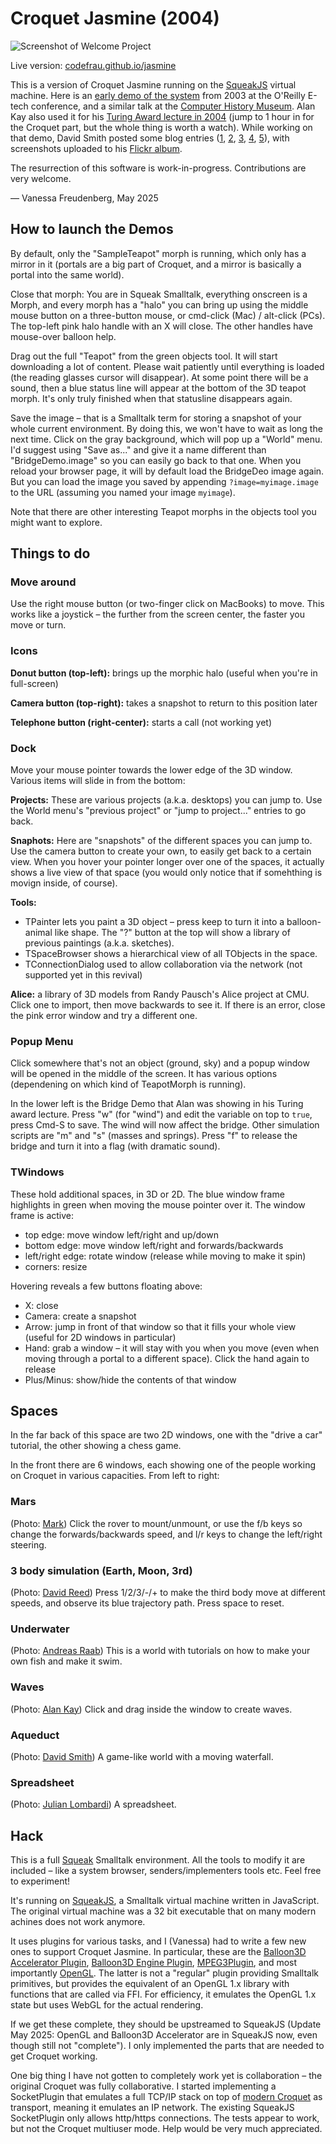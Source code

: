 # Croquet Jasmine (2004)

![Screenshot of Welcome Project](screenshot.png)

Live version: [codefrau.github.io/jasmine](https://codefrau.github.io/jasmine/)

This is a version of Croquet Jasmine running on the [SqueakJS](https://squeak.js.org) virtual machine.
Here is an [early demo of the system](https://www.youtube.com/watch?v=cXGLOiZUZ2U) from 2003 at the O'Reilly E-tech conference,
and a similar talk at the [Computer History Museum](https://youtu.be/pUoBSC3uoeo?si=AuQdmMyxxBIaHv94&t=4871).
Alan Kay also used it for his [Turing Award lecture in 2004](https://tinlizzie.org/IA/index.php/Alan_Kay_Turing_Award_Lecture_(2004)) (jump to 1 hour in for the Croquet part, but the whole thing is worth a watch).
While working on that demo, David Smith posted some blog entries
([1](https://www.croquet.zone/2004/10/turing-lecture-add-gravity.html),
[2](https://www.croquet.zone/2004/10/turing-lecture-change-spring-constant.html),
[3](https://www.croquet.zone/2004/10/turing-lecture-add-wind.html),
[4](https://www.croquet.zone/2004/10/turing-lecture-release.html),
[5](https://www.croquet.zone/2004/10/turing-lecture-oh-canada.html)),
with screenshots uploaded to his [Flickr album](https://www.flickr.com/photos/87951975@N00/with/4343400).

The resurrection of this software is work-in-progress. Contributions are very welcome.

— Vanessa Freudenberg, May 2025

## How to launch the Demos

By default, only the "SampleTeapot" morph is running, which only has a mirror in it (portals are a big part of Croquet, and a mirror is basically a portal into the same world).

Close that morph: You are in Squeak Smalltalk, everything onscreen is a Morph, and every morph has a "halo" you can bring up using the middle mouse button on a three-button mouse, or cmd-click (Mac) / alt-click (PCs). The top-left pink halo handle with an X will close. The other handles have mouse-over balloon help.

Drag out the full "Teapot" from the green objects tool. It will start downloading a lot of content. Please wait patiently until everything is loaded (the reading glasses cursor will disappear). At some point there will be a sound, then a blue status line will appear at the bottom of the 3D teapot morph. It's only truly finished when that statusline disappears again.

Save the image – that is a Smalltalk term for storing a snapshot of your whole current environment. By doing this, we won't have to wait as long the next time. Click on the gray background, which will pop up a "World" menu. I'd suggest using "Save as..." and give it a name different than "BridgeDemo.image" so you can easily go back to that one. When you reload your browser page, it will by default load the BridgeDeo image again. But you can load the image you saved by appending `?image=myimage.image` to the URL (assuming you named your image `myimage`).

Note that there are other interesting Teapot morphs in the objects tool you might want to explore.

## Things to do

### Move around

Use the right mouse button (or two-finger click on MacBooks) to move. This works like a joystick – the further from the screen center, the faster you move or turn.

### Icons

**Donut button (top-left):** brings up the morphic halo (useful when you're in full-screen)

**Camera button (top-right):** takes a snapshot to return to this position later

**Telephone button (right-center):** starts a call (not working yet)

### Dock

Move your mouse pointer towards the lower edge of the 3D window. Various items will slide in from the bottom:

**Projects:** These are various projects (a.k.a. desktops) you can jump to. Use the World menu's "previous project" or "jump to project..." entries to go back.

**Snaphots:** Here are "snapshots" of the different spaces you can jump to. Use the camera button to create your own, to easily get back to a certain view. When you hover your pointer longer over one of the spaces, it actually shows a live view of that space (you would only notice that if somehthing is movign inside, of course).

**Tools:**

* TPainter lets you paint a 3D object – press keep to turn it into a balloon-animal like shape. The "?" button at the top will show a library of previous paintings (a.k.a. sketches).
* TSpaceBrowser shows a hierarchical view of all TObjects in the space.
* TConnectionDialog used to allow collaboration via the network (not supported yet in this revival)

**Alice:** a library of 3D models from Randy Pausch's Alice project at CMU. Click one to import, then move backwards to see it. If there is an error, close the pink error window and try a different one.

### Popup Menu

Click somewhere that's not an object (ground, sky) and a popup window will be opened in the middle of the screen. It has various options (dependening on which kind of TeapotMorph is running).

In the lower left is the Bridge Demo that Alan was showing in his Turing award lecture. Press "w" (for "wind") and edit the variable on top to `true`, press Cmd-S to save. The wind will now affect the bridge. Other simulation scripts are "m" and "s" (masses and springs). Press "f" to release the bridge and turn it into a flag (with dramatic sound).

### TWindows

These hold additional spaces, in 3D or 2D. The blue window frame highlights in green when moving the mouse pointer over it. The window frame is active:

* top edge: move window left/right and up/down
* bottom edge: move window left/right and forwards/backwards
* left/right edge: rotate window (release while moving to make it spin)
* corners: resize

Hovering reveals a few buttons floating above:

* X: close
* Camera: create a snapshot
* Arrow: jump in front of that window so that it fills your whole view (useful for 2D windows in particular)
* Hand: grab a window – it will stay with you when you move (even when moving through a portal to a different space). Click the hand again to release
* Plus/Minus: show/hide the contents of that window

## Spaces

In the far back of this space are two 2D windows, one with the "drive a car" tutorial, the other showing a chess game.

In the front there are 6 windows, each showing one of the people working on Croquet in various capacities. From left to right:

### Mars

(Photo: [Mark](https://en.wikipedia.org/wiki/Mark_P._McCahill))
Click the rover to mount/unmount, or use the f/b keys so change the forwards/backwards speed, and l/r keys to change the left/right steering.

### 3 body simulation (Earth, Moon, 3rd)

(Photo: [David Reed](https://en.wikipedia.org/wiki/David_P._Reed))
Press 1/2/3/-/+ to make the third body move at different speeds, and observe its blue trajectory path. Press space to reset.

### Underwater

(Photo: [Andreas Raab](https://en.wikipedia.org/wiki/Andreas_Raab))
This is a world with tutorials on how to make your own fish and make it swim.

### Waves

(Photo: [Alan Kay](https://en.wikipedia.org/wiki/Alan_Kay))
Click and drag inside the window to create waves.

### Aqueduct

(Photo: [David Smith](https://en.wikipedia.org/wiki/David_A._Smith_(computer_scientist)))
A game-like world with a moving waterfall.

### Spreadsheet

(Photo: [Julian Lombardi](https://en.wikipedia.org/wiki/Julian_Lombardi))
A spreadsheet.

## Hack

This is a full [Squeak](https://squeak.org) Smalltalk environment. All the tools to modify it are included – like a system browser, senders/implementers tools etc. Feel free to experiment!

It's running on [SqueakJS](https://squeak.js.org), a Smalltalk virtual machine written in JavaScript. The original virtual machine was a 32 bit executable that on many modern achines does not work anymore.

It uses plugins for various tasks, and I (Vanessa) had to write a few new ones to support Croquet Jasmine. In particular, these are the [Balloon3D Accelerator Plugin](https://github.com/codefrau/SqueakJS/blob/main/plugins/B3DAcceleratorPlugin.js), [Balloon3D Engine Plugin](jasmine-b3dengine-plugin.js),
[MPEG3Plugin](jasmine-mpeg3-plugin.js), and most importantly [OpenGL](https://github.com/codefrau/SqueakJS/blob/main/ffi/opengl.js).
The latter is not a "regular" plugin providing Smalltalk primitives, but provides the equivalent of an OpenGL 1.x library with functions that are called via FFI. For efficiency, it emulates the OpenGL 1.x state but uses WebGL for the actual rendering.

If we get these complete, they should be upstreamed to SqueakJS (Update May 2025: OpenGL and Balloon3D Accelerator are in SqueakJS now, even though still not "complete"). I only implemented the parts that are needed to get Croquet working.

One big thing I have not gotten to completely work yet is collaboration – the original Croquet was fully collaborative. I started implementing a SocketPlugin that emulates a full TCP/IP stack on top of  [modern Croquet](https://croquet.io) as transport, meaning it emulates an IP network. The existing SqueakJS SocketPlugin only allows http/https connections. The tests appear to work, but not the Croquet multiuser mode. Help would be very much appreciated.
